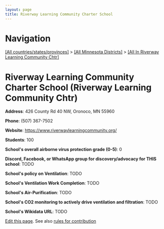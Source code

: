 ```yaml
---
layout: page
title: Riverway Learning Community Charter School
---
```

# Navigation

[[All countries/states/provinces]](../../..) > [[All Minnesota Districts]](../..) > [[All In Riverway Learning Community Chtr]](..)

# Riverway Learning Community Charter School (Riverway Learning Community Chtr)

**Address**: 426 County Rd 40 NW, Oronoco, MN 55960

**Phone**: (507) 367-7502

**Website**: <https://www.riverwaylearningcommunity.org/>

**Students**: 100

**School's overall airborne virus protection grade (0-5)**: 0

**Discord, Facebook, or WhatsApp group for discovery/advocacy for THIS school**: TODO

**School's policy on Ventilation**: TODO

**School's Ventilation Work Completion**: TODO

**School's Air-Purification**: TODO

**School's CO2 monitoring to actively drive ventilation and filtration**: TODO

**School's Wikidata URL**: TODO


[Edit this page](https://github.com/ventilate-schools/MN/edit/main/./Riverway_Learning_Community_Chtr/Riverway_Learning_Community_Charter_School.md). See also [rules for contribution](../../../contribution-rules/)